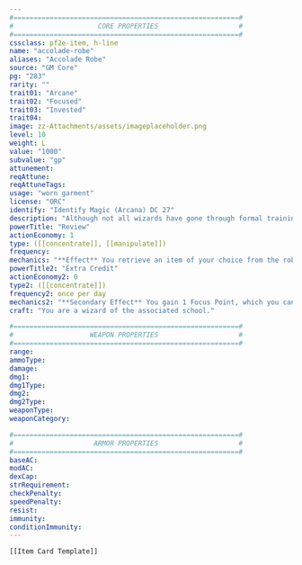 ```yaml
---
#========================================================#
#                     CORE PROPERTIES                    #
#========================================================#
cssclass: pf2e-item, h-line
name: "accolade-robe"
aliases: "Accolade Robe"
source: "GM Core"
pg: "283"
rarity: ""
trait01: "Arcane"
trait02: "Focused"
trait03: "Invested"
trait04:
image: zz-Attachments/assets/imageplaceholder.png
level: 10
weight: L
value: "1000"
subvalue: "gp"
attunement:
reqAttune: 
reqAttuneTags: 
usage: "worn garment"
license: "ORC"
identify: "Identify Magic (Arcana) DC 27"
description: "Although not all wizards have gone through formal training, it’s become tradition to enchant robes representing the arduous training required and festoon them with honors one has earned. Typically, an _accolade robe_ is styled after a single wizard school, with appropriate colors and symbols. Wearing these robes grants a +2 item bonus to Arcana checks.<br><br>The pockets of the robe tie to an extradimensional space that can hold 1 Bulk of items, none of which can have greater than light Bulk. The items must be related to spellcasting and academics—spellbooks, scrolls, wands, scholarly journals, and other academic supplies the GM allows. These items do not count against your Bulk limit. You can [[Interact]] to retrieve or stow items normally."
powerTitle: "Review"
actionEconomy: 1
type: ([[concentrate]], [[manipulate]])
frequency: 
mechanics: "**Effect** You retrieve an item of your choice from the robe’s storage, then [[Recall Knowledge]]."
powerTitle2: "Extra Credit"
actionEconomy2: 0
type2: ([[concentrate]])
frequency2: once per day
mechanics2: "**Secondary Effect** You gain 1 Focus Point, which you can spend only to cast a school spell. If you don’t spend this Focus Point by the end of this turn, it is lost."
craft: "You are a wizard of the associated school."

#========================================================#
#                   WEAPON PROPERTIES                    #
#========================================================#
range:
ammoType:
damage: 
dmg1: 
dmg1Type: 
dmg2: 
dmg2Type: 
weaponType: 
weaponCategory: 

#========================================================#
#                    ARMOR PROPERTIES                    #
#========================================================#
baseAC: 
modAC: 
dexCap: 
strRequirement: 
checkPenalty: 
speedPenalty: 
resist: 
immunity: 
conditionImmunity: 
---
```


```meta-bind-embed
[[Item Card Template]]
```

